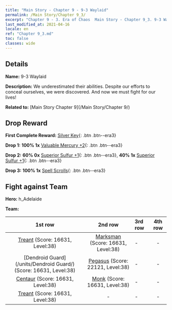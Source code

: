 ```yaml
---
title: "Main Story - Chapter 9 - 9-3 Waylaid"
permalink: /Main Story/Chapter 9_3/
excerpt: "Chapter 9 - 3. Era of Chaos  Main Story - Chapter 9_3. 9-3 Waylaid"
last_modified_at: 2021-04-16
locale: en
ref: "Chapter 9_3.md"
toc: false
classes: wide
---
```


## Details

 **Name:** 9-3 Waylaid

 **Description:** We underestimated their abilities. Despite our efforts to conceal ourselves, we were discovered. And now we must fight for our lives!

 **Related to:** [Main Story Chapter 9](/Main Story/Chapter 9/)

## Drop Reward

 **First Complete Reward:** [Silver Key](/Items/con_693/){: .btn .btn--era3}

 **Drop 1:** **100% 1x** [Valuable Mercury +2](/Items/mat_28/){: .btn .btn--era3}

 **Drop 2:** **60% 0x** [Superior Sulfur +1](/Items/mat_22/){: .btn .btn--era3}, **40% 1x** [Superior Sulfur +1](/Items/mat_22/){: .btn .btn--era3}

 **Drop 3:** **100% 1x** [Spell Scrolls](/Items/con_694/){: .btn .btn--era3}


## Fight against Team
 **Hero:** h_Adelaide

 **Team:**


  | 1st row | 2nd row | 3rd row | 4th row |
  |:----:|:----:|:----|:----:|
  | [Treant](/units/Treant/) (Score: 16631, Level:38)  | [Marksman](/units/Marksman/) (Score: 16631, Level:38)  | - | - |
  | [Dendroid Guard](/units/Dendroid Guard/) (Score: 16631, Level:38)  | [Pegasus](/units/Pegasus/) (Score: 22121, Level:38)  | - | - |
  | [Centaur](/units/Centaur/) (Score: 16631, Level:38)  | [Monk](/units/Monk/) (Score: 16631, Level:38)  | - | - |
  | [Treant](/units/Treant/) (Score: 16631, Level:38)  | - | - | - |


